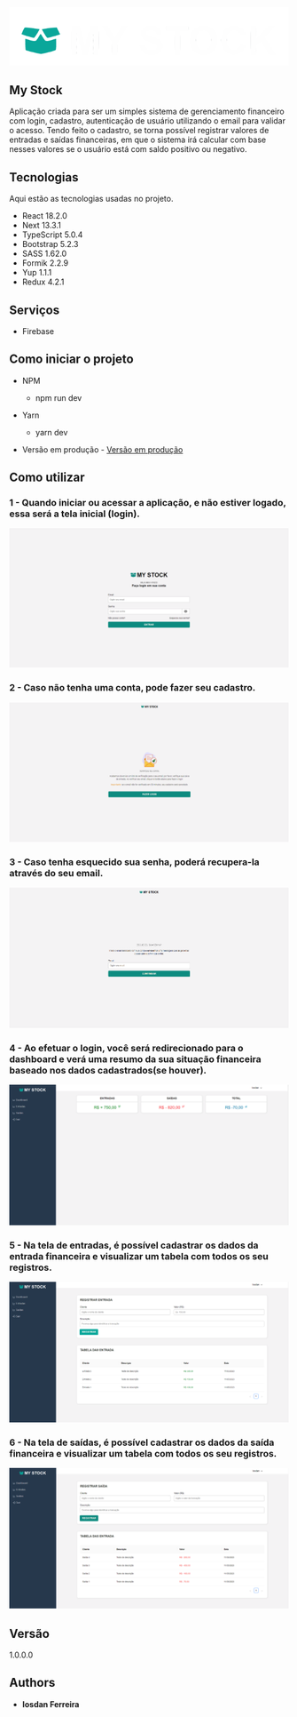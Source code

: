 
![Logo of the project](https://github.com/IosdanFerreira/my-stock/blob/main/public/readme/logo.png)

## My Stock
Aplicação criada para ser um simples sistema de gerenciamento financeiro com login, cadastro, autenticação de usuário utilizando o email para validar o acesso. Tendo feito o cadastro, se torna possível registrar valores de entradas e saídas financeiras, em que o sistema irá calcular com base nesses valores se o usuário está com saldo positivo ou negativo.

## Tecnologias 

Aqui estão as tecnologias usadas no projeto.

* React  18.2.0
* Next 13.3.1
* TypeScript 5.0.4
* Bootstrap 5.2.3
* SASS 1.62.0
* Formik 2.2.9
* Yup 1.1.1
* Redux 4.2.1

## Serviços

* Firebase

## Como iniciar o projeto

* NPM
  - npm run dev
  
* Yarn
  - yarn dev
  
* Versão em produção - [Versão em produção](https://my-stock.vercel.app/)

## Como utilizar

### 1 - Quando iniciar ou acessar a aplicação, e não estiver logado, essa será a tela inicial (login).

![Login](https://github.com/IosdanFerreira/my-stock/blob/main/public/readme/login.png)

### 2 - Caso não tenha uma conta, pode fazer seu cadastro.

![Cadastro](https://github.com/IosdanFerreira/my-stock/blob/main/public/readme/criação-de-conta.png)

### 3 - Caso tenha esquecido sua senha, poderá recupera-la através do seu email.

![Esqueci minha senha](https://github.com/IosdanFerreira/my-stock/blob/main/public/readme/recuperar-senha.png)

### 4 - Ao efetuar o login, você será redirecionado para o dashboard e verá uma resumo da sua situação financeira baseado nos dados cadastrados(se houver).

![Dashboard](https://github.com/IosdanFerreira/my-stock/blob/main/public/readme/dashboard.png)

### 5 - Na tela de entradas, é possível cadastrar os dados da entrada financeira e visualizar um tabela com todos os seu registros.

![Entradas](https://github.com/IosdanFerreira/my-stock/blob/main/public/readme/entradas.png)

### 6 - Na tela de saídas, é possível cadastrar os dados da saída financeira e visualizar um tabela com todos os seu registros.

![Entradas](https://github.com/IosdanFerreira/my-stock/blob/main/public/readme/saidas.png)

## Versão

  1.0.0.0

## Authors

  * **Iosdan Ferreira** 